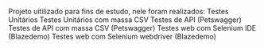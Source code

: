 Projeto uitilizado para fins de estudo, 
nele foram realizados:
    Testes Unitários
    Testes Unitários com massa CSV
    Testes de API (Petswagger)
    Testes de API com massa CSV (Petswagger)
    Testes web com Selenium IDE (Blazedemo)
    Testes web com Selenium webdriver (Blazedemo)